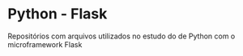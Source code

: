 # Python - Flask
Repositórios com arquivos utilizados no estudo do de Python com o microframework Flask